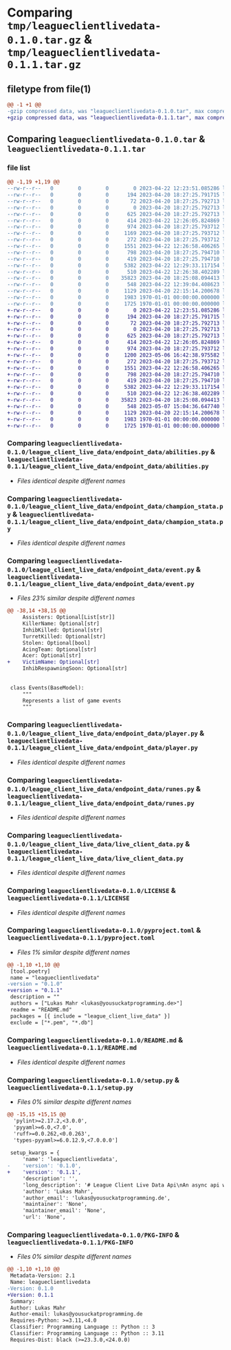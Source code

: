 # Comparing `tmp/leagueclientlivedata-0.1.0.tar.gz` & `tmp/leagueclientlivedata-0.1.1.tar.gz`

## filetype from file(1)

```diff
@@ -1 +1 @@
-gzip compressed data, was "leagueclientlivedata-0.1.0.tar", max compression
+gzip compressed data, was "leagueclientlivedata-0.1.1.tar", max compression
```

## Comparing `leagueclientlivedata-0.1.0.tar` & `leagueclientlivedata-0.1.1.tar`

### file list

```diff
@@ -1,19 +1,19 @@
--rw-r--r--   0        0        0        0 2023-04-22 12:23:51.085286 leagueclientlivedata-0.1.0/league_client_live_data/__init__.py
--rw-r--r--   0        0        0      194 2023-04-20 18:27:25.791715 leagueclientlivedata-0.1.0/league_client_live_data/config.py
--rw-r--r--   0        0        0       72 2023-04-20 18:27:25.792713 leagueclientlivedata-0.1.0/league_client_live_data/config.yaml
--rw-r--r--   0        0        0        0 2023-04-20 18:27:25.792713 leagueclientlivedata-0.1.0/league_client_live_data/endpoint_data/__init__.py
--rw-r--r--   0        0        0      625 2023-04-20 18:27:25.792713 leagueclientlivedata-0.1.0/league_client_live_data/endpoint_data/abilities.py
--rw-r--r--   0        0        0      414 2023-04-22 12:26:05.824869 leagueclientlivedata-0.1.0/league_client_live_data/endpoint_data/all_game_data.py
--rw-r--r--   0        0        0      974 2023-04-20 18:27:25.793712 leagueclientlivedata-0.1.0/league_client_live_data/endpoint_data/champion_stata.py
--rw-r--r--   0        0        0     1169 2023-04-20 18:27:25.793712 leagueclientlivedata-0.1.0/league_client_live_data/endpoint_data/event.py
--rw-r--r--   0        0        0      272 2023-04-20 18:27:25.793712 leagueclientlivedata-0.1.0/league_client_live_data/endpoint_data/game_data.py
--rw-r--r--   0        0        0     1551 2023-04-22 12:26:58.406265 leagueclientlivedata-0.1.0/league_client_live_data/endpoint_data/player.py
--rw-r--r--   0        0        0      798 2023-04-20 18:27:25.794710 leagueclientlivedata-0.1.0/league_client_live_data/endpoint_data/runes.py
--rw-r--r--   0        0        0      419 2023-04-20 18:27:25.794710 leagueclientlivedata-0.1.0/league_client_live_data/endpoint_data/summoner_spell.py
--rw-r--r--   0        0        0     5382 2023-04-22 12:29:33.117154 leagueclientlivedata-0.1.0/league_client_live_data/live_client_data.py
--rw-r--r--   0        0        0      510 2023-04-22 12:26:38.402289 leagueclientlivedata-0.1.0/league_client_live_data/utils.py
--rw-r--r--   0        0        0    35823 2023-04-20 18:25:08.094413 leagueclientlivedata-0.1.0/LICENSE
--rw-r--r--   0        0        0      548 2023-04-22 12:39:04.408623 leagueclientlivedata-0.1.0/pyproject.toml
--rw-r--r--   0        0        0     1129 2023-04-20 22:15:14.200678 leagueclientlivedata-0.1.0/README.md
--rw-r--r--   0        0        0     1983 1970-01-01 00:00:00.000000 leagueclientlivedata-0.1.0/setup.py
--rw-r--r--   0        0        0     1725 1970-01-01 00:00:00.000000 leagueclientlivedata-0.1.0/PKG-INFO
+-rw-r--r--   0        0        0        0 2023-04-22 12:23:51.085286 leagueclientlivedata-0.1.1/league_client_live_data/__init__.py
+-rw-r--r--   0        0        0      194 2023-04-20 18:27:25.791715 leagueclientlivedata-0.1.1/league_client_live_data/config.py
+-rw-r--r--   0        0        0       72 2023-04-20 18:27:25.792713 leagueclientlivedata-0.1.1/league_client_live_data/config.yaml
+-rw-r--r--   0        0        0        0 2023-04-20 18:27:25.792713 leagueclientlivedata-0.1.1/league_client_live_data/endpoint_data/__init__.py
+-rw-r--r--   0        0        0      625 2023-04-20 18:27:25.792713 leagueclientlivedata-0.1.1/league_client_live_data/endpoint_data/abilities.py
+-rw-r--r--   0        0        0      414 2023-04-22 12:26:05.824869 leagueclientlivedata-0.1.1/league_client_live_data/endpoint_data/all_game_data.py
+-rw-r--r--   0        0        0      974 2023-04-20 18:27:25.793712 leagueclientlivedata-0.1.1/league_client_live_data/endpoint_data/champion_stata.py
+-rw-r--r--   0        0        0     1200 2023-05-06 16:42:38.975582 leagueclientlivedata-0.1.1/league_client_live_data/endpoint_data/event.py
+-rw-r--r--   0        0        0      272 2023-04-20 18:27:25.793712 leagueclientlivedata-0.1.1/league_client_live_data/endpoint_data/game_data.py
+-rw-r--r--   0        0        0     1551 2023-04-22 12:26:58.406265 leagueclientlivedata-0.1.1/league_client_live_data/endpoint_data/player.py
+-rw-r--r--   0        0        0      798 2023-04-20 18:27:25.794710 leagueclientlivedata-0.1.1/league_client_live_data/endpoint_data/runes.py
+-rw-r--r--   0        0        0      419 2023-04-20 18:27:25.794710 leagueclientlivedata-0.1.1/league_client_live_data/endpoint_data/summoner_spell.py
+-rw-r--r--   0        0        0     5382 2023-04-22 12:29:33.117154 leagueclientlivedata-0.1.1/league_client_live_data/live_client_data.py
+-rw-r--r--   0        0        0      510 2023-04-22 12:26:38.402289 leagueclientlivedata-0.1.1/league_client_live_data/utils.py
+-rw-r--r--   0        0        0    35823 2023-04-20 18:25:08.094413 leagueclientlivedata-0.1.1/LICENSE
+-rw-r--r--   0        0        0      548 2023-05-07 15:04:36.647740 leagueclientlivedata-0.1.1/pyproject.toml
+-rw-r--r--   0        0        0     1129 2023-04-20 22:15:14.200678 leagueclientlivedata-0.1.1/README.md
+-rw-r--r--   0        0        0     1983 1970-01-01 00:00:00.000000 leagueclientlivedata-0.1.1/setup.py
+-rw-r--r--   0        0        0     1725 1970-01-01 00:00:00.000000 leagueclientlivedata-0.1.1/PKG-INFO
```

### Comparing `leagueclientlivedata-0.1.0/league_client_live_data/endpoint_data/abilities.py` & `leagueclientlivedata-0.1.1/league_client_live_data/endpoint_data/abilities.py`

 * *Files identical despite different names*

### Comparing `leagueclientlivedata-0.1.0/league_client_live_data/endpoint_data/champion_stata.py` & `leagueclientlivedata-0.1.1/league_client_live_data/endpoint_data/champion_stata.py`

 * *Files identical despite different names*

### Comparing `leagueclientlivedata-0.1.0/league_client_live_data/endpoint_data/event.py` & `leagueclientlivedata-0.1.1/league_client_live_data/endpoint_data/event.py`

 * *Files 23% similar despite different names*

```diff
@@ -38,14 +38,15 @@
     Assisters: Optional[List[str]]
     KillerName: Optional[str]
     InhibKilled: Optional[str]
     TurretKilled: Optional[str]
     Stolen: Optional[bool]
     AcingTeam: Optional[str]
     Acer: Optional[str]
+    VictimName: Optional[str]
     InhibRespawningSoon: Optional[str]
 
 
 class Events(BaseModel):
     """
     Represents a list of game events
     """
```

### Comparing `leagueclientlivedata-0.1.0/league_client_live_data/endpoint_data/player.py` & `leagueclientlivedata-0.1.1/league_client_live_data/endpoint_data/player.py`

 * *Files identical despite different names*

### Comparing `leagueclientlivedata-0.1.0/league_client_live_data/endpoint_data/runes.py` & `leagueclientlivedata-0.1.1/league_client_live_data/endpoint_data/runes.py`

 * *Files identical despite different names*

### Comparing `leagueclientlivedata-0.1.0/league_client_live_data/live_client_data.py` & `leagueclientlivedata-0.1.1/league_client_live_data/live_client_data.py`

 * *Files identical despite different names*

### Comparing `leagueclientlivedata-0.1.0/LICENSE` & `leagueclientlivedata-0.1.1/LICENSE`

 * *Files identical despite different names*

### Comparing `leagueclientlivedata-0.1.0/pyproject.toml` & `leagueclientlivedata-0.1.1/pyproject.toml`

 * *Files 1% similar despite different names*

```diff
@@ -1,10 +1,10 @@
 [tool.poetry]
 name = "leagueclientlivedata"
-version = "0.1.0"
+version = "0.1.1"
 description = ""
 authors = ["Lukas Mahr <lukas@yousuckatprogramming.de>"]
 readme = "README.md"
 packages = [{ include = "league_client_live_data" }]
 exclude = ["*.pem", "*.db"]
```

### Comparing `leagueclientlivedata-0.1.0/README.md` & `leagueclientlivedata-0.1.1/README.md`

 * *Files identical despite different names*

### Comparing `leagueclientlivedata-0.1.0/setup.py` & `leagueclientlivedata-0.1.1/setup.py`

 * *Files 0% similar despite different names*

```diff
@@ -15,15 +15,15 @@
  'pylint>=2.17.2,<3.0.0',
  'pyyaml>=6.0,<7.0',
  'ruff>=0.0.262,<0.0.263',
  'types-pyyaml>=6.0.12.9,<7.0.0.0']
 
 setup_kwargs = {
     'name': 'leagueclientlivedata',
-    'version': '0.1.0',
+    'version': '0.1.1',
     'description': '',
     'long_description': '# League Client Live Data Api\nAn async api wrapper for the [game client api](https://developer.riotgames.com/docs/lol#game-client-api) from league of legends.\nFor every endpoint there is a pydantic BaseModel that represents the data from the response of the request. \n# Setup\n## Installation\n\n```bash\ngit clone https://github.com/Plutokekz/LeagueClientLiveDataApi.git\npoetry install\n```\n## Usage\nGet the events from your current game\n````python\nfrom pathlib import Path\n\nfrom live_client_data import LeagueClientLiveDataApi\n\n\nif __name__ == "__main__":\n    config_file = Path("config.yaml")\n    api = LeagueClientLiveDataApi()\n    async def main():\n        while True:\n            data = await api.event_data()\n            print(data)\n    api.loop.run_until_complete(main())\n````\n## Config\n\nthe config file contains currently 2 entries on for the api endpoint and one for the \nssl certificate of riot games. You can download the file from [here](https://developer.riotgames.com/docs/lol#game-client-api). \n\n````yaml\ncert_file: "riotgames.pem"\nurl: "https://127.0.0.1:2999/liveclientdata"\n````\n',
     'author': 'Lukas Mahr',
     'author_email': 'lukas@yousuckatprogramming.de',
     'maintainer': 'None',
     'maintainer_email': 'None',
     'url': 'None',
```

### Comparing `leagueclientlivedata-0.1.0/PKG-INFO` & `leagueclientlivedata-0.1.1/PKG-INFO`

 * *Files 0% similar despite different names*

```diff
@@ -1,10 +1,10 @@
 Metadata-Version: 2.1
 Name: leagueclientlivedata
-Version: 0.1.0
+Version: 0.1.1
 Summary: 
 Author: Lukas Mahr
 Author-email: lukas@yousuckatprogramming.de
 Requires-Python: >=3.11,<4.0
 Classifier: Programming Language :: Python :: 3
 Classifier: Programming Language :: Python :: 3.11
 Requires-Dist: black (>=23.3.0,<24.0.0)
```

